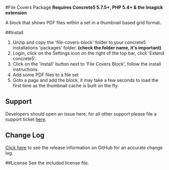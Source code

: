 #File Covers Package
**Requires Concrete5 5.7.5+, PHP 5.4+ & the Imagick extension**

A block that shows PDF files within a set in a thumbnail based grid format.

##Install
1. Unzip and copy the 'file-covers-block' folder to your concrete5 installations 'packages' folder. **(check the folder name, it's important)**
2. Login, click on the Settings icon on the right of the top bar, click 'Extend concrete5'.
3. Click on the 'Install' button next to 'File Covers Block', follow the install instructions.
5. Add some PDF files to a file set
6. Goto a page and add the block, it may take a few seconds to load the first time as the thumbnail cache is built on the fly.

## Support
Developers should open an issue here, for all other support please file a support ticket [here](https://c5dev.com/support?addon=Twitter+Feed).

## Change Log
[Click here](https://github.com/c5labs/bookshelf-block/releases) to see the release information on GitHub for an accurate change log.

##License
See the included license file.
